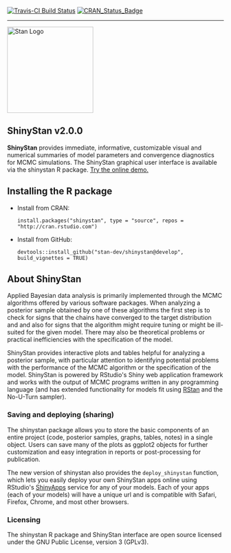 [![Travis-CI Build Status](https://travis-ci.org/stan-dev/shinystan.svg?branch=develop)](https://travis-ci.org/stan-dev/shinystan)
[![CRAN_Status_Badge](http://www.r-pkg.org/badges/version/shinystan?color=blue)](http://cran.r-project.org/web/packages/shinystan)

-------------------
<a href="http://mc-stan.org">
<img src="https://raw.githubusercontent.com/stan-dev/logos/master/logo.png" width=200 alt="Stan Logo"/>
</a>

ShinyStan v2.0.0
-----------------
**ShinyStan** provides immediate, informative, customizable visual and 
numerical summaries of model parameters and convergence diagnostics for 
MCMC simulations. The ShinyStan graphical user interface is available 
via the shinystan R package. [Try the online demo.](https://jgabry.shinyapps.io/ShinyStan2Preview)

## Installing the R package
* Install from CRAN:

    `install.packages("shinystan", type = "source", repos = "http://cran.rstudio.com")`
    
* Install from GitHub:

    `devtools::install_github("stan-dev/shinystan@develop", build_vignettes = TRUE)`

## About ShinyStan

Applied Bayesian data analysis is primarily implemented through the MCMC 
algorithms offered by various software packages. When analyzing a posterior sample 
obtained by one of these algorithms the first step is to check for signs that 
the chains have converged to the target distribution and and also for signs that 
the algorithm might require tuning or might be ill-suited for the given model. 
There may also be theoretical problems or practical inefficiencies with the 
specification of the model. 

ShinyStan provides interactive plots and tables helpful for analyzing a 
posterior sample, with particular attention to identifying potential problems
with the performance of the MCMC algorithm or the specification of the model. 
ShinyStan is powered by RStudio's Shiny web application framework and works with 
the output of MCMC programs written in any programming language (and has extended 
functionality for models fit using [RStan](http://mc-stan.org/interfaces/rstan.html) 
and the No-U-Turn sampler). 

### Saving and deploying (sharing)

The shinystan package allows you to store the basic components of an entire 
project (code, posterior samples, graphs, tables, notes) in a single object. 
Users can save many of the plots as ggplot2 objects for further customization 
and easy integration in reports or post-processing for publication.

The new version of shinystan also provides the `deploy_shinystan` function, 
which lets you easily deploy your own ShinyStan apps online using RStudio's 
[ShinyApps](https://www.shinyapps.io) service for any of 
your models. Each of your apps (each of your models) will have a unique url
and is compatible with Safari, Firefox, Chrome, and most other browsers.

### Licensing

The shinystan R package and ShinyStan interface are open source licensed under 
the GNU Public License, version 3 (GPLv3).
